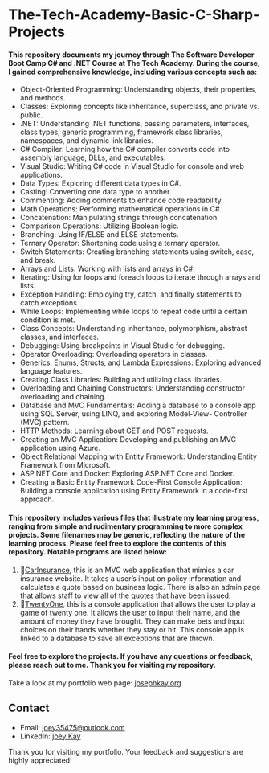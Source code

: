 # The-Tech-Academy-Basic-C-Sharp-Projects
#### This repository documents my journey through The Software Developer Boot Camp C# and .NET Course at The Tech Academy. During the course, I gained comprehensive knowledge, including various concepts such as:<br>
- Object-Oriented Programming:
Understanding objects, their properties, and methods.
- Classes:
Exploring concepts like inheritance, superclass, and private vs. public.
- .NET:
Understanding .NET functions, passing parameters, interfaces, class types, generic programming, framework class libraries, namespaces, and dynamic link libraries.
- C# Compiler:
Learning how the C# compiler converts code into assembly language, DLLs, and executables.
- Visual Studio:
Writing C# code in Visual Studio for console and web applications.
- Data Types:
Exploring different data types in C#.
- Casting:
Converting one data type to another.
- Commenting:
Adding comments to enhance code readability.
- Math Operations:
Performing mathematical operations in C#.
- Concatenation:
Manipulating strings through concatenation.
- Comparison Operations:
Utilizing Boolean logic.
- Branching:
Using IF/ELSE and ELSE statements.
- Ternary Operator:
Shortening code using a ternary operator.
- Switch Statements:
Creating branching statements using switch, case, and break.
- Arrays and Lists:
Working with lists and arrays in C#.
- Iterating:
Using for loops and foreach loops to iterate through arrays and lists.
- Exception Handling:
Employing try, catch, and finally statements to catch exceptions.
- While Loops:
Implementing while loops to repeat code until a certain condition is met.
- Class Concepts:
Understanding inheritance, polymorphism, abstract classes, and interfaces.
- Debugging:
Using breakpoints in Visual Studio for debugging.
- Operator Overloading:
Overloading operators in classes.
- Generics, Enums, Structs, and Lambda Expressions:
Exploring advanced language features.
- Creating Class Libraries:
Building and utilizing class libraries.
- Overloading and Chaining Constructors:
Understanding constructor overloading and chaining.
- Database and MVC Fundamentals:
Adding a database to a console app using SQL Server, using LINQ, and exploring Model-View-	Controller (MVC) pattern.
- HTTP Methods:
Learning about GET and POST requests.
- Creating an MVC Application:
Developing and publishing an MVC application using Azure.
- Object Relational Mapping with Entity Framework:
Understanding Entity Framework from Microsoft.
- ASP.NET Core and Docker:
Exploring ASP.NET Core and Docker.
- Creating a Basic Entity Framework Code-First Console Application:
Building a console application using Entity Framework in a code-first approach.
#### This repository includes various files that illustrate my learning progress, ranging from simple and rudimentary programming to more complex projects. Some filenames may be generic, reflecting the nature of the learning process. Please feel free to explore the contents of this repository. Notable programs are listed below:
1. 📁[CarInsurance](CarInsurance), this is an MVC web application that mimics a car insurance website. It takes a user’s input on policy information and calculates a quote based on business logic. There is also an admin page that allows staff to view all of the quotes that have been issued.
2. 📁[TwentyOne](TwentyOne), this is a console application that allows the user to play a game of twenty one. It allows the user to input their name, and the amount of money they have brought. They can make bets and input choices on their hands whether they stay or hit. This console app is linked to a database to save all exceptions that are thrown.
#### Feel free to explore the projects. If you have any questions or feedback, please reach out to me. Thank you for visiting my repository.
Take a look at my portfolio web page: [josephkay.org](http://josephkay.org/)
## Contact

- Email: joey35475@outlook.com
- LinkedIn: [joey Kay](https://www.linkedin.com/in/josephkaycodewhisperer)

Thank you for visiting my portfolio. Your feedback and suggestions are highly appreciated!
